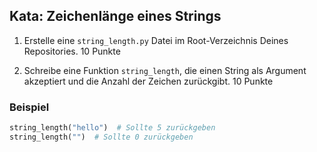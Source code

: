 ## Kata: Zeichenlänge eines Strings  

1. Erstelle eine `string_length.py` Datei im Root-Verzeichnis Deines Repositories. 10 Punkte  



2. Schreibe eine Funktion `string_length`, die einen String als Argument akzeptiert und die Anzahl der Zeichen zurückgibt. 10 Punkte  



### Beispiel
```python
string_length("hello")  # Sollte 5 zurückgeben  
string_length("")  # Sollte 0 zurückgeben  

